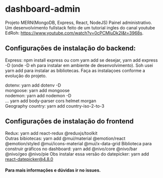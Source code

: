 # dashboard-admin
Projeto MERN(MongoDB, Express, React, NodeJS) Painel administrativo. Um desenvolvimento fullstack feito de um tutorial ingles do canal youtube EdRoh: https://www.youtube.com/watch?v=0cPCMIuDk2I&t=3968s.

## Configurações de instalação do backend:
Express: npm install express ou com yarn add se desejar, yarn add express -D (onde -D eh para instalar em ambiente de desenvolvimento). Soh usei yarn add para instalar as bibliotecas. Faça as instalaçoes conforme a evolução do projeto.

dotenv: yarn add dotenv -D       <br/>
mongoose: yarn add mongoose      <br/>
nodemon: yarn add nodemon -D     <br/>
... yarn add body-parser cors helmet morgan      <br/>
Geography country: yarn add country-iso-2-to-3

## Configurações de instalação do frontend
Redux: yarn add react-redux @reduxjs/toolkit     
Outras bibiotecas: yarn add @mui/material @emotion/react @emotion/styled @mui/icons-material @mui/x-data-grid 
Biblioteca para construir gráficos no dashboard: yarn add @nivo/core @nivo/bar @nivo/geo @nivo/pie 
Obs instalar essa versão do datepicker: yarn add react-datepicker@4.8.0

#### Para mais informações e dúvidas ir no issues.
